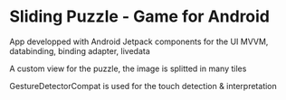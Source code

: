 # Sliding Puzzle - Game for Android

App developped with Android Jetpack components for the UI 
MVVM, databinding, binding adapter, livedata 

A custom view for the puzzle, the image is splitted in many tiles 

GestureDetectorCompat is used for the touch detection & interpretation 


